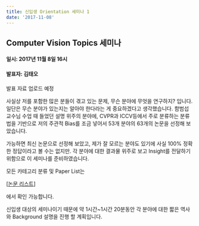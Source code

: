```yaml
---
title: 신입생 Orientation 세미나 1
date: '2017-11-08'
---
```


## Computer Vision Topics 세미나

#### 일시: 2017년 11월 8일 16시
#### 발표자: 김태오

발표 자료 업로드 예정

사실상 저를 포함한 많은 분들이 겪고 있는 문제, 무슨 분야에 무엇을 연구하지? 입니다. 일단은 무슨 분야가 있는지는 알아야 한다라는 게 중요하겠다고 생각했습니다. 함범섭 교수님 수업 때 들었던 설명 위주의 분야에, CVPR과 ICCV등에서 주로 분류하는 분류법을 기반으로 저의 주관적 Bias를 조금 넣어서 53개 분야의 63개의 논문을 선정해 보았습니다.

가능하면 최신 논문으로 선정해 보았고, 제가 잘 모르는 분야도 있기에 사실 100% 정확한 정답이라고 볼 수는 없지만.
각 분야에 대한 결과물 위주로 보고 Insight를 전달하기 위함으로 이 세미나를 준비하였습니다.

모든 카테고리 분류 및 Paper List는

[[논문 리스트](/seminar/pdf/Lists.xlsx)]

에서 확인 가능합니다.

신입생 대상의 세미나이기 때문에 약 1시간~1시간 20분동안 각 분야에 대한 짧은 역사와 Background 설명을 진행 할 계획입니다.

<br>
<br>

